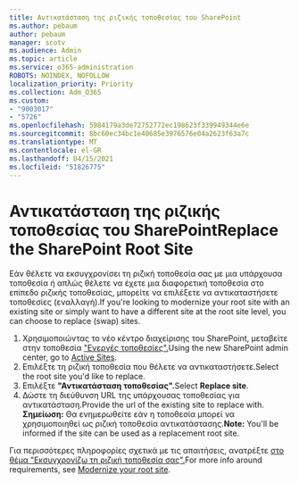 ```yaml
---
title: Αντικατάσταση της ριζικής τοποθεσίας του SharePoint
ms.author: pebaum
author: pebaum
manager: scotv
ms.audience: Admin
ms.topic: article
ms.service: o365-administration
ROBOTS: NOINDEX, NOFOLLOW
localization_priority: Priority
ms.collection: Adm_O365
ms.custom:
- "9003017"
- "5726"
ms.openlocfilehash: 5984179a3de72752772ec198623f339949344e6e
ms.sourcegitcommit: 8bc60ec34bc1e40685e3976576e04a2623f63a7c
ms.translationtype: MT
ms.contentlocale: el-GR
ms.lasthandoff: 04/15/2021
ms.locfileid: "51826775"
---
```

# <a name="replace-the-sharepoint-root-site"></a><span data-ttu-id="cc8f6-102">Αντικατάσταση της ριζικής τοποθεσίας του SharePoint</span><span class="sxs-lookup"><span data-stu-id="cc8f6-102">Replace the SharePoint Root Site</span></span>
<span data-ttu-id="cc8f6-103">Εάν θέλετε να εκσυγχρονίσει τη ριζική τοποθεσία σας με μια υπάρχουσα τοποθεσία ή απλώς θέλετε να έχετε μια διαφορετική τοποθεσία στο επίπεδο ριζικής τοποθεσίας, μπορείτε να επιλέξετε να αντικαταστήσετε τοποθεσίες (εναλλαγή).</span><span class="sxs-lookup"><span data-stu-id="cc8f6-103">If you're looking to modernize your root site with an existing site or simply want to have a different site at the root site level, you can choose to replace (swap) sites.</span></span>

1. <span data-ttu-id="cc8f6-104">Χρησιμοποιώντας το νέο κέντρο διαχείρισης του SharePoint, μεταβείτε στην τοποθεσία ["Ενεργές τοποθεσίες".](https://admin.microsoft.com/sharepoint?page=siteManagement&modern=true)</span><span class="sxs-lookup"><span data-stu-id="cc8f6-104">Using the new SharePoint admin center, go to [Active Sites](https://admin.microsoft.com/sharepoint?page=siteManagement&modern=true).</span></span>
2. <span data-ttu-id="cc8f6-105">Επιλέξτε τη ριζική τοποθεσία που θέλετε να αντικαταστήσετε.</span><span class="sxs-lookup"><span data-stu-id="cc8f6-105">Select the root site you'd like to replace.</span></span>
3. <span data-ttu-id="cc8f6-106">Επιλέξτε **"Αντικατάσταση τοποθεσίας".**</span><span class="sxs-lookup"><span data-stu-id="cc8f6-106">Select **Replace site**.</span></span>
4. <span data-ttu-id="cc8f6-107">Δώστε τη διεύθυνση URL της υπάρχουσας τοποθεσίας για αντικατάσταση.</span><span class="sxs-lookup"><span data-stu-id="cc8f6-107">Provide the url of the existing site to replace with.</span></span> <span data-ttu-id="cc8f6-108">**Σημείωση:** Θα ενημερωθείτε εάν η τοποθεσία μπορεί να χρησιμοποιηθεί ως ριζική τοποθεσία αντικατάστασης.</span><span class="sxs-lookup"><span data-stu-id="cc8f6-108">**Note:** You'll be informed if the site can be used as a replacement root site.</span></span>

<span data-ttu-id="cc8f6-109">Για περισσότερες πληροφορίες σχετικά με τις απαιτήσεις, ανατρέξτε [στο θέμα "Εκσυγχρονίζω τη ριζική τοποθεσία σας".](https://docs.microsoft.com/sharepoint/modern-root-site)</span><span class="sxs-lookup"><span data-stu-id="cc8f6-109">For more info around requirements, see [Modernize your root site](https://docs.microsoft.com/sharepoint/modern-root-site).</span></span>

